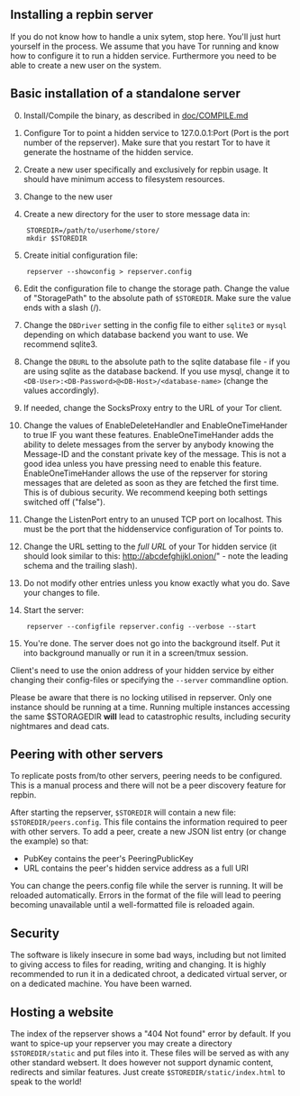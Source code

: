 ## Installing a repbin server

If you do not know how to handle a unix sytem, stop here. You'll just hurt
yourself in the process.  We assume that you have Tor running and know how to
configure it to run a hidden service. Furthermore you need to be able to create
a new user on the system.

## Basic installation of a standalone server

0. Install/Compile the binary, as described in [doc/COMPILE.md](https://github.com/repbin/repbin/blob/master/doc/COMPILE.md)

1. Configure Tor to point a hidden service to 127.0.0.1:Port (Port is the port
   number of the repserver). Make sure that you restart Tor to have it generate
   the hostname of the hidden service.

2. Create a new user specifically and exclusively for repbin usage. It should have minimum access
    to filesystem resources.

3. Change to the new user

4. Create a new directory for the user to store message data in:

```
	STOREDIR=/path/to/userhome/store/
	mkdir $STOREDIR
```

5. Create initial configuration file:

```
	repserver --showconfig > repserver.config
```

6. Edit the configuration file to change the storage path. Change the value of
	 "StoragePath" to the absolute path of `$STOREDIR`. Make sure the value ends
	 with a slash (/).

7. Change the `DBDriver` setting in the config file to either `sqlite3` or `mysql`
	 depending on which database backend you want to use. We recommend sqlite3.

8. Change the `DBURL` to the absolute path to the sqlite database file - if you are 
	 using sqlite as the database backend. If you use mysql, change it to 
	 `<DB-User>:<DB-Password>@<DB-Host>/<database-name>` (change the values accordingly).

9. If needed, change the SocksProxy entry to the URL of your Tor client.

10. Change the values of EnableDeleteHandler and EnableOneTimeHander to true IF
	 you want these features. EnableOneTimeHander adds the ability to delete
	 messages from the server by anybody knowing the Message-ID and the constant
	 private key of the message. This is not a good idea unless you have pressing
	 need to enable this feature. EnableOneTimeHander allows the use of the
	 repserver for storing messages that are deleted as soon as they are fetched
	 the first time. This is of dubious security. We recommend keeping both
	 settings switched off ("false").

11. Change the ListenPort entry to an unused TCP port on localhost. This must be
    the port that the hiddenservice configuration of Tor points to.

12. Change the URL setting to the _full URL_ of your Tor hidden service (it
		should look similar to this: http://abcdefghijkl.onion/" - note the leading
		schema and the trailing slash).

13. Do not modify other entries unless you know exactly what you do. Save your
    changes to file.

14. Start the server:

```
	repserver --configfile repserver.config --verbose --start
```

15. You're done. The server does not go into the background itself.
    Put it into background manually or run it in a screen/tmux session.

Client's need to use the onion address of your hidden service by either changing
their config-files or specifying the `--server` commandline option.

Please be aware that there is no locking utilised in repserver. Only one
instance should be running at a time. Running multiple instances accessing the
same $STORAGEDIR **will** lead to catastrophic results, including security
nightmares and dead cats.


## Peering with other servers

To replicate posts from/to other servers, peering needs to be configured. This
is a manual process and there will not be a peer discovery feature for repbin.

After starting the repserver, `$STOREDIR` will contain a new file:
`$STOREDIR/peers.config`. This file contains the information required to peer
with other servers. To add a peer, create a new JSON list entry (or change the
example) so that:

- PubKey contains the peer's PeeringPublicKey
- URL contains the peer's hidden service address as a full URI

You can change the peers.config file while the server is running. It will be
reloaded automatically. Errors in the format of the file will lead to peering
becoming unavailable until a well-formatted file is reloaded again.


## Security

The software is likely insecure in some bad ways, including but not limited to
giving access to files for reading, writing and changing. It is highly
recommended to run it in a dedicated chroot, a dedicated virtual server, or on a
dedicated machine. You have been warned.


## Hosting a website

The index of the repserver shows a "404 Not found" error by default. If you want
to spice-up your repserver you may create a directory `$STOREDIR/static` and put
files into it. These files will be served as with any other standard websert. It
does however not support dynamic content, redirects and similar features. Just
create `$STOREDIR/static/index.html` to speak to the world!

